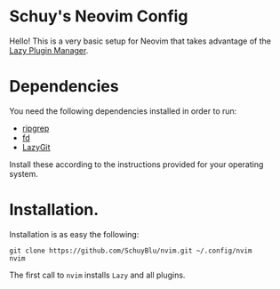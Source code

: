# Schuy's Neovim Config

Hello! This is a very basic setup for Neovim that takes advantage of the [Lazy Plugin Manager](https://github.com/folke/lazy.nvim). 

# Dependencies

You need the following dependencies installed in order to run:

- [ripgrep](https://github.com/BurntSushi/ripgrep)
- [fd](https://github.com/sharkdp/fd?tab=readme-ov-file)
- [LazyGit](https://github.com/jesseduffield/lazygit)

Install these according to the instructions provided for your operating system.

# Installation.

Installation is as easy the following:

```
git clone https://github.com/SchuyBlu/nvim.git ~/.config/nvim
nvim
```

The first call to `nvim` installs `Lazy` and all plugins.

